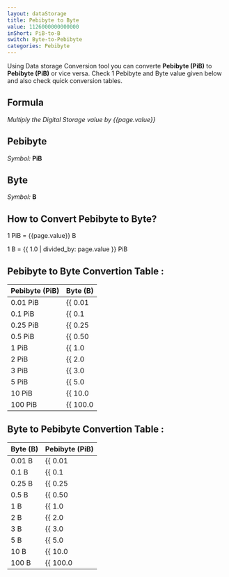 ```yaml
---
layout: dataStorage
title: Pebibyte to Byte
value: 1126000000000000
inShort: PiB-to-B
switch: Byte-to-Pebibyte
categories: Pebibyte
---
```


Using Data storage Conversion tool you can converte **Pebibyte (PiB)** to **Pebibyte (PiB)** or vice versa. Check 1 Pebibyte and Byte value given below and also check quick conversion tables.

## Formula
*Multiply the Digital Storage value by {{page.value}}*

## Pebibyte
*Symbol:* **PiB**

## Byte
*Symbol:* **B**

## How to Convert Pebibyte to Byte?

1 PiB = {{page.value}} B

1 B = {{ 1.0 | divided_by: page.value }} PiB


## Pebibyte to Byte Convertion Table :

| Pebibyte (PiB) | Byte (B) |
| ---- | ---- |
| 0.01 PiB | {{ 0.01 | times: page.value | round: 12 }} B |
| 0.1 PiB | {{ 0.1 | times: page.value | round: 12 }} B |
| 0.25 PiB | {{ 0.25 | times: page.value | round: 12 }} B |
| 0.5 PiB | {{ 0.50 | times: page.value | round: 12 }} B |
| 1 PiB | {{ 1.0 | times: page.value | round: 12 }} B |
| 2 PiB | {{ 2.0 | times: page.value | round: 12 }} B |
| 3 PiB | {{ 3.0 | times: page.value | round: 12 }} B |
| 5 PiB | {{ 5.0 | times: page.value | round: 12 }} B |
| 10 PiB | {{ 10.0 | times: page.value | round: 12 }} B |
| 100 PiB | {{ 100.0 | times: page.value | round: 12 }} B |

## Byte to Pebibyte Convertion Table :

| Byte (B) | Pebibyte (PiB) |
| ---- | ---- |
| 0.01 B | {{ 0.01 | divided_by: page.value | round: 12 }} PiB |
| 0.1 B | {{ 0.1 | divided_by: page.value | round: 12 }} PiB |
| 0.25 B | {{ 0.25 | divided_by: page.value | round: 12 }} PiB |
| 0.5 B | {{ 0.50 | divided_by: page.value | round: 12 }} PiB |
| 1 B | {{ 1.0 | divided_by: page.value | round: 12 }} PiB |
| 2 B | {{ 2.0 | divided_by: page.value | round: 12 }} PiB |
| 3 B | {{ 3.0 | divided_by: page.value | round: 12 }} PiB |
| 5 B | {{ 5.0 | divided_by: page.value | round: 12 }} PiB |
| 10 B | {{ 10.0 | divided_by: page.value | round: 12 }} PiB |
| 100 B | {{ 100.0 | divided_by: page.value | round: 12 }} PiB |


<script>
document.getElementById('selectInput')[21].selected = true
document.getElementById('selectOutput')[1].selected = true
</script>
